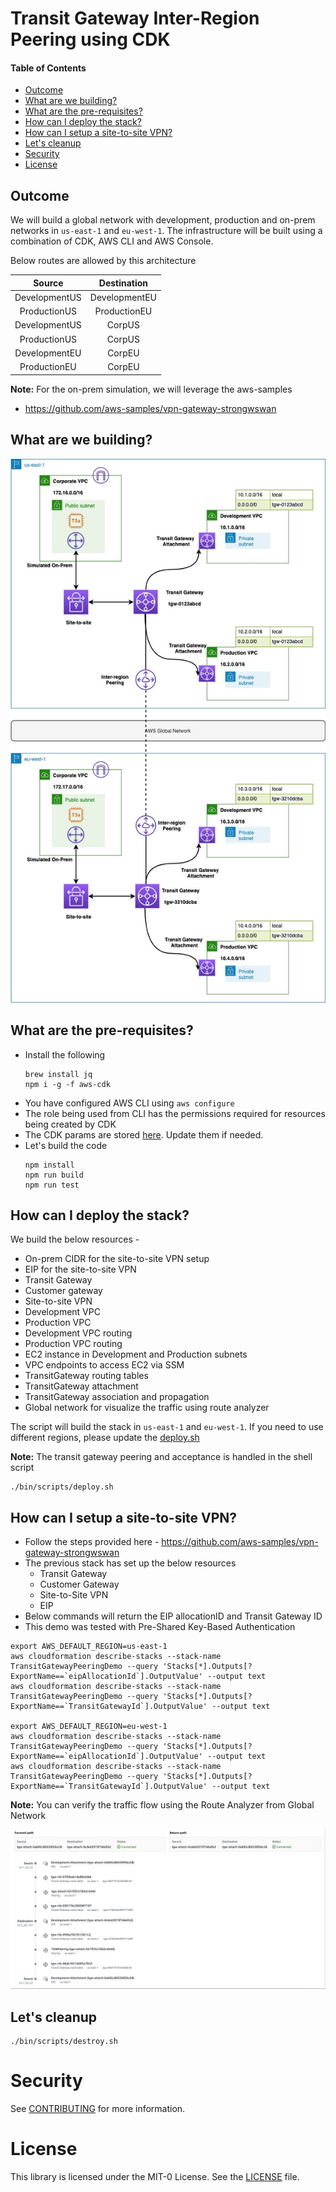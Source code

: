 # Transit Gateway Inter-Region Peering using CDK

#### Table of Contents

* [Outcome](#Outcome)
* [What are we building?](#what-are-we-building)
* [What are the pre-requisites?](#what-are-the-pre-requisites)
* [How can I deploy the stack?](#how-can-i-deploy-the-stack)
* [How can I setup a site-to-site VPN?](#how-can-i-setup-a-site-to-site-vpn)
* [Let's cleanup](#lets-cleanup)
* [Security](#security)
* [License](#license)

## Outcome

We will build a global network with development, production and on-prem networks in `us-east-1`
and `eu-west-1`. The infrastructure will be built using a combination of CDK, AWS CLI and AWS
Console.

Below routes are allowed by this architecture

|     Source    |  Destination  |
|:-------------:|:-------------:|
| DevelopmentUS | DevelopmentEU |
| ProductionUS  | ProductionEU  |
| DevelopmentUS | CorpUS        |
| ProductionUS  | CorpUS        |
| DevelopmentEU | CorpEU        |
| ProductionEU  | CorpEU        |

**Note:** For the on-prem simulation, we will leverage the aws-samples

- https://github.com/aws-samples/vpn-gateway-strongwswan

## What are we building?

![Architecture](images/Architecture.jpg)

## What are the pre-requisites?

* Install the following
  ```shell
  brew install jq
  npm i -g -f aws-cdk
  ```
* You have configured AWS CLI using `aws configure`
* The role being used from CLI has the permissions required for resources being created by CDK
* The CDK params are stored [here](bin/data/params.json). Update them if needed.
* Let's build the code
  ```shell
  npm install
  npm run build
  npm run test
  ```

## How can I deploy the stack?

We build the below resources -

* On-prem CIDR for the site-to-site VPN setup
* EIP for the site-to-site VPN
* Transit Gateway
* Customer gateway
* Site-to-site VPN
* Development VPC
* Production VPC
* Development VPC routing
* Production VPC routing
* EC2 instance in Development and Production subnets
* VPC endpoints to access EC2 via SSM
* TransitGateway routing tables
* TransitGateway attachment
* TransitGateway association and propagation
* Global network for visualize the traffic using route analyzer

The script will build the stack in `us-east-1` and `eu-west-1`.
If you need to use different regions, please update the [deploy.sh](bin/scripts/deploy.sh)

**Note:** The transit gateway peering and acceptance is handled in the shell script

```shell
./bin/scripts/deploy.sh
```

## How can I setup a site-to-site VPN?

* Follow the steps provided here - https://github.com/aws-samples/vpn-gateway-strongwswan
* The previous stack has set up the below resources
    * Transit Gateway
    * Customer Gateway
    * Site-to-Site VPN
    * EIP
* Below commands will return the EIP allocationID and Transit Gateway ID
* This demo was tested with Pre-Shared Key-Based Authentication

```shell
export AWS_DEFAULT_REGION=us-east-1
aws cloudformation describe-stacks --stack-name TransitGatewayPeeringDemo --query 'Stacks[*].Outputs[?ExportName==`eipAllocationId`].OutputValue' --output text
aws cloudformation describe-stacks --stack-name TransitGatewayPeeringDemo --query 'Stacks[*].Outputs[?ExportName==`TransitGatewayId`].OutputValue' --output text

export AWS_DEFAULT_REGION=eu-west-1
aws cloudformation describe-stacks --stack-name TransitGatewayPeeringDemo --query 'Stacks[*].Outputs[?ExportName==`eipAllocationId`].OutputValue' --output text
aws cloudformation describe-stacks --stack-name TransitGatewayPeeringDemo --query 'Stacks[*].Outputs[?ExportName==`TransitGatewayId`].OutputValue' --output text

```

**Note:** You can verify the traffic flow using the Route Analyzer from Global Network

![Route-Analyzer](images/Route-Analyzer.png)

## Let's cleanup

```shell
./bin/scripts/destroy.sh
```

# Security

See [CONTRIBUTING](CONTRIBUTING.md#security-issue-notifications) for more information.

# License

This library is licensed under the MIT-0 License. See the [LICENSE](LICENSE) file.

